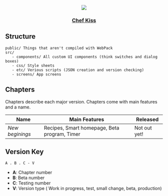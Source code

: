 <p align='center'>
  <a href='https://getchefkiss.github.io/chef-kiss/' target='_blank'>
    <img src='https://raw.githubusercontent.com/getchefkiss/chef-kiss/master/public/icons/icon.ico'>
    <h3 align='center'><strong>Chef Kiss</strong></h3>
  </a>
</p>

## Structure
```
public/ Things that aren't compiled with WebPack
src/
   - components/ All custom UI components (think switches and dialog boxes)
   - css/ Style sheets
   - etc/ Verious scripts (JSON creation and version checking)
   - screens/ App screens
```

## Chapters
Chapters describe each major version. Chapters come with main features and a name. 

|**Name**       |**Main Features**                           |**Released**|
|---------------|--------------------------------------------|------------|
|_New beginings_|Recipes, Smart homepage, Beta program, Timer|Not out yet!|

## Version Key
```
A . B . C - V
```
- **A**: Chapter number
- **B**: Beta number
- **C**: Testing number
- **V**: Version type ( Work in progress, test, small change, beta, production)
